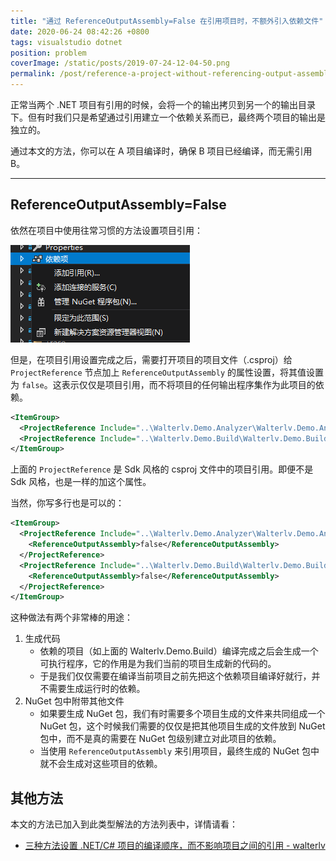 ```yaml
---
title: "通过 ReferenceOutputAssembly=False 在引用项目时，不额外引入依赖文件"
date: 2020-06-24 08:42:26 +0800
tags: visualstudio dotnet
position: problem
coverImage: /static/posts/2019-07-24-12-04-50.png
permalink: /post/reference-a-project-without-referencing-output-assembly.html
---
```


正常当两个 .NET 项目有引用的时候，会将一个的输出拷贝到另一个的输出目录下。但有时我们只是希望通过引用建立一个依赖关系而已，最终两个项目的输出是独立的。

通过本文的方法，你可以在 A 项目编译时，确保 B 项目已经编译，而无需引用 B。

---

<div id="toc"></div>

## ReferenceOutputAssembly=False

依然在项目中使用往常习惯的方法设置项目引用：

![设置项目引用](/static/posts/2019-07-24-12-04-50.png)

但是，在项目引用设置完成之后，需要打开项目的项目文件（.csproj）给 `ProjectReference` 节点加上 `ReferenceOutputAssembly` 的属性设置，将其值设置为 `false`。这表示仅仅是项目引用，而不将项目的任何输出程序集作为此项目的依赖。

```xml
<ItemGroup>
  <ProjectReference Include="..\Walterlv.Demo.Analyzer\Walterlv.Demo.Analyzer.csproj" ReferenceOutputAssembly="false" />
  <ProjectReference Include="..\Walterlv.Demo.Build\Walterlv.Demo.Build.csproj" ReferenceOutputAssembly="false" />
</ItemGroup>
```

上面的 `ProjectReference` 是 Sdk 风格的 csproj 文件中的项目引用。即便不是 Sdk 风格，也是一样的加这个属性。

当然，你写多行也是可以的：

```xml
<ItemGroup>
  <ProjectReference Include="..\Walterlv.Demo.Analyzer\Walterlv.Demo.Analyzer.csproj">
    <ReferenceOutputAssembly>false</ReferenceOutputAssembly>
  </ProjectReference>
  <ProjectReference Include="..\Walterlv.Demo.Build\Walterlv.Demo.Build.csproj">
    <ReferenceOutputAssembly>false</ReferenceOutputAssembly>
  </ProjectReference>
</ItemGroup>
```

这种做法有两个非常棒的用途：

1. 生成代码
    - 依赖的项目（如上面的 Walterlv.Demo.Build）编译完成之后会生成一个可执行程序，它的作用是为我们当前的项目生成新的代码的。
    - 于是我们仅仅需要在编译当前项目之前先把这个依赖项目编译好就行，并不需要生成运行时的依赖。
1. NuGet 包中附带其他文件
    - 如果要生成 NuGet 包，我们有时需要多个项目生成的文件来共同组成一个 NuGet 包，这个时候我们需要的仅仅是把其他项目生成的文件放到 NuGet 包中，而不是真的需要在 NuGet 包级别建立对此项目的依赖。
    - 当使用 `ReferenceOutputAssembly` 来引用项目，最终生成的 NuGet 包中就不会生成对这些项目的依赖。

## 其他方法

本文的方法已加入到此类型解法的方法列表中，详情请看：

- [三种方法设置 .NET/C# 项目的编译顺序，而不影响项目之间的引用 - walterlv](https://blog.walterlv.com/post/affects-project-building-order.html)


